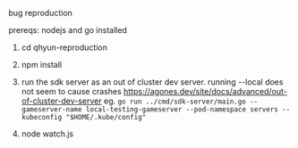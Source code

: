 bug reproduction

prereqs: nodejs and go installed

1. cd qhyun-reproduction
2. npm install

3. run the sdk server as an out of cluster dev server. running --local does not seem to cause crashes
   https://agones.dev/site/docs/advanced/out-of-cluster-dev-server
   eg. `go run ../cmd/sdk-server/main.go --gameserver-name local-testing-gameserver --pod-namespace servers --kubeconfig "$HOME/.kube/config"`

4. node watch.js

